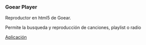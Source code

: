 <h3>Goear Player</h3>
Reproductor en html5 de Goear.

Permite la busqueda y reproducción de canciones, playlist o radio

<a href="https://salvacam.github.io/goear" target="_blank">Aplicación</a>
